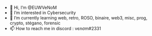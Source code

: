 - 👋 Hi, I’m @EUWVeNoM
- 👀 I’m interested in Cybersecurity
- 🌱 I’m currently learning web, retro, ROSO, binaire, web3, misc, prog, crypto, stégano, forensic
- 📫 How to reach me in discord : vєnσm#2331

<!---
EUWVeNoM/EUWVeNoM is a ✨ special ✨ repository because its `README.md` (this file) appears on your GitHub profile.
You can click the Preview link to take a look at your changes.
--->
